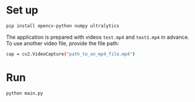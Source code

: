 # Set up

```bash
pip install opencv-python numpy ultralytics
```

The application is prepared with videos `test.mp4` and `text1.mp4` in advance. To use another video file, provide the file path:

```bash
cap = cv2.VideoCapture("path_to_an_mp4_file.mp4")
```

# Run

```bash
python main.py
```
